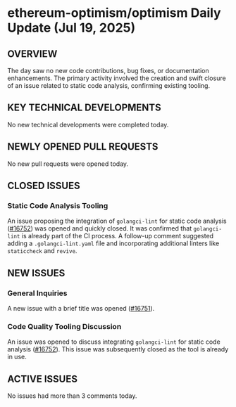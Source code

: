 # ethereum-optimism/optimism Daily Update (Jul 19, 2025)
## OVERVIEW 
The day saw no new code contributions, bug fixes, or documentation enhancements. The primary activity involved the creation and swift closure of an issue related to static code analysis, confirming existing tooling.

## KEY TECHNICAL DEVELOPMENTS
No new technical developments were completed today.

## NEWLY OPENED PULL REQUESTS
No new pull requests were opened today.

## CLOSED ISSUES
### Static Code Analysis Tooling
An issue proposing the integration of `golangci-lint` for static code analysis ([#16752](https://github.com/ethereum-optimism/optimism/issues/16752)) was opened and quickly closed. It was confirmed that `golangci-lint` is already part of the CI process. A follow-up comment suggested adding a `.golangci-lint.yaml` file and incorporating additional linters like `staticcheck` and `revive`.

## NEW ISSUES
### General Inquiries
A new issue with a brief title was opened ([#16751](https://github.com/ethereum-optimism/optimism/issues/16751)).
### Code Quality Tooling Discussion
An issue was opened to discuss integrating `golangci-lint` for static code analysis ([#16752](https://github.com/ethereum-optimism/optimism/issues/16752)). This issue was subsequently closed as the tool is already in use.

## ACTIVE ISSUES
No issues had more than 3 comments today.